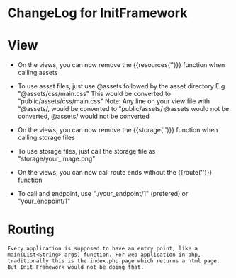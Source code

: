 # ChangeLog for InitFramework

# View
   - On the views, you can now remove the {{resources('')}} function when calling assets
   + To use asset files, just use @assets followed by the asset directory
     E.g "@assets/css/main.css"
     This would be converted to "public/assets/css/main.css"
     Note: Any line on your view file with "@assets/, would be converted to "public/assets/
           @assets would not be converted, @assets/ would not be converted

   - On the views, you can now remove the {{storage('')}} function when calling storage files
   + To use storage files, just call the storage file as "storage/your_image.png"

   - On the views, you can now call route ends without the {{route('')}} function
   + To call and endpoint, use "./your_endpoint/1" (prefered) or "your_endpoint/1"

# Routing
  `Every application is supposed to have an entry point, like a main(List<String> args) function. For web application in php, traditionally this is the index.php page which returns a html page. But Init Framework would not be doing that.`